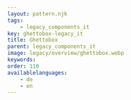 ```yaml
---
layout: pattern.njk
tags: 
    - legacy_components_it
key: ghettobox-legacy_it
title: Ghettobox
parent: legacy_components_it
image: legacy/overview/ghettobox.webp
keywords: 
order: 110
availablelanguages: 
    - de
    - en
---
```


